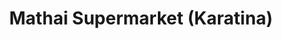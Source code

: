 ---
title: "Mathai Supermarket (Karatina)"
url: /karatina/mathai-supermarket-karatina/
shop: supermarket
---
